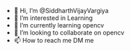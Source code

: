 - 👋 Hi, I’m @SiddharthVijayVargiya
- 👀 I’m interested in Learning
- 🌱 I’m currently learning opencv
- 💞️ I’m looking to collaborate on opencv
- 📫 How to reach me DM me

<!---
SiddharthVijayVargiya/SiddharthVijayVargiya is a ✨ special ✨ repository because its `README.md` (this file) appears on your GitHub profile.
You can click the Preview link to take a look at your changes.
--->
